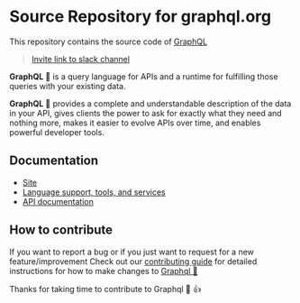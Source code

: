 # Source Repository for graphql.org

This repository contains the source code of [GraphQL](https://graphql.org)
> [Invite link to slack channel](https://graphql-slack.herokuapp.com/)

**GraphQL 🎉** is a query language for APIs and a runtime for fulfilling those queries with your existing data.

**GraphQL 🎉** provides a complete and understandable description of the data in your API, gives clients the power to ask for exactly what they need and nothing more, makes it easier to evolve APIs over time, and enables powerful developer tools.

## Documentation
- [Site](https://graphql.org/)
- [Language support, tools, and services](https://graphql.org/code/)
- [API documentation](https://graphql.org/learn/)

## How to contribute
If you want to report a bug or if you just want to request for a new feature/improvement Check out our [contributing guide](./CONTRIBUTING.md) for detailed instructions for how to make changes to [Graphql 🎉](https://graphql.org/)

Thanks for taking time to contribute to Graphql 🎉 👍

